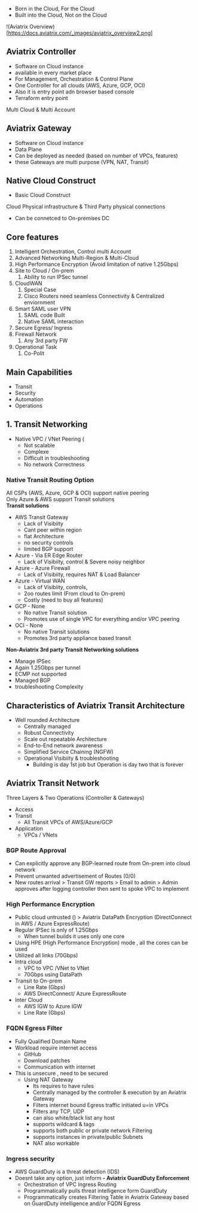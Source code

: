 

- Born in the Cloud, For the Cloud
- Built into the Cloud, Not on the Cloud

!(Aviatrix Overview)[https://docs.aviatrix.com/_images/aviatrix_overview2.png]

## Aviatrix Controller
- Software on Cloud instance
- available in every market place 
- For Management, Orchestration & Control Plane
- One Controller for all clouds (AWS, Azure, GCP, OCI)
- Also it is entry point adn browser based console
- Terraform entry point

Multi Cloud & Multi Account

## Aviatrix Gateway
- Software on Cloud instance
- Data Plane
- Can be deployed as needed (based on number of VPCs, features)
- these Gateways are multi purpose (VPN, NAT, Transit)


## Native Cloud Construct 
- Basic Cloud Construct


Cloud Physical infrastructure & Third Party physical connections

- Can be connetced to On-premises DC


## Core features
1. Intelligent Orchestration, Control multi Account
2. Advanced Networking Multi-Region & Multi-Cloud 
3. High Performance Encryption (Avoid limitation of native 1.25Gbps)
4. Site to Cloud / On-prem
   1. Ability to run IPSec tunnel
5. CloudWAN
   1. Special Case
   2. Cisco Routers need seamless Connectivity & Centralized enviornment
6. Smart SAML user VPN 
   1. SAML code Built
   2. Native SAML interaction
7. Secure Egress/ Ingress
8. Firewall Network
   1. Any 3rd party FW
9.  Operational Task
    1.  Co-Polit


## Main Capabilities
- Transit
- Security
- Automation
- Operations

## 1. Transit Networking
- Native VPC / VNet Peering (
  - Not scalable
  - Complexe
  - Difficult in troubleshooting
  - No network Correctness

### Native Transit Routing Option 
All CSPs (AWS, Azure, GCP & OCI) support native peering </br>
Only Azure & AWS support Transit solutions </br>
**Transit solutions** </br>

- AWS Transit Gateway 
  - Lack of Visibiity
  - Cant peer within region
  - flat Architecture
  - no security controls
  - limited BGP support
- Azure - Via ER Edge Router
  - Lack of Visibiity, control & Severe noisy neighbor
- Azure - Azure Firewall
  - Lack of Visibiity, requires NAT & Load Balancer
- Azure - Virtual WAN
  - Lack of Visibiity, controls,
  - 2oo routes limit (From cloud to On-prem) 
  - Costly (need to buy all features)
- GCP - None
  - No native Transit solution
  - Promotes use of single VPC for everything and/or VPC peering
- OCI - None  
  - No native Transit solutions
  - Promotes 3rd party appliance based transit 

**Non-Aviatrix 3rd party Transit Networking solutions**
- Manage IPSec
- Again 1.25Gbps per tunnel
- ECMP not supported
- Managed BGP
- troubleshooting Complexity

## Characteristics of Aviatrix Transit Architecture
- Well rounded Architecture
  - Centrally managed 
  - Robust Connectivity
  - Scale out repeatable Architecture
  - End-to-End network awareness
  - Simplified Service Chaining (NGFW)
  - Operational Visibiity & troubleshooting
    - Building is day 1st job but Operation is day two that is forever

## Aviatrix Transit Network
Three Layers & Two Operations (Controller & Gateways)
- Access
- Transit
  - All Transit VPCs of AWS/Azure/GCP
- Application
  - VPCs / VNets

### BGP Route Approval
- Can explicitly approve any BGP-learned route from On-prem into cloud network
- Prevent unwanted advertisement of Routes (0/0)
- New routes arrival > Transit GW reports > Email to admin > Admin approves after logging controller then sent to spoke VPC to implement

### High Performance Encryption
- Public cloud untrusted  () > Aviatrix DataPath Encryption (DirectConnect in AWS / Azure ExpressRoute)
- Regular IPSec is only of 1.25Gbps 
  - When tunnel builds it uses only one core 
- Using HPE (High Performance Encryption) mode , all the cores can be used
- Utilized all links (70Gbps)
- Intra cloud
  - VPC to VPC /VNet to VNet
  - 70Gbps using DataPath 
- Transit to On-prem
  - Line Rate (Gbps)
  - AWS DirectConnect/ Azure ExpressRoute
- Inter Cloud  
  - AWS IGW to Azure IGW
  - Line Rate (Gbps)

### FQDN Egress Filter
- Fully Qualified Domain Name
- Workload require internet access    
  - GitHub
  - Download patches
  - Communication with internet
- This is unsecure , need to be secured
  - Using NAT Gateway 
    - Its requires to have rules 
    - Centrally managed by the controller & execution by an Aviatrix Gateway
    - Filters internet bound Egress traffic initiated u=in VPCs
    - Filters any TCP, UDP 
    - can also white/black list any host 
    - supports wildcard & tags 
    - supports both public or private network Filtering
    - supports instances in private/public Subnets
    - NAT also workable


### Ingress security
- AWS GuardDuty is a threat detection (IDS)
- Doesnt take any option, just inform
**- Aviatrix GuardDuty Enforcement**
  - Orchestration of VPC Ingress Routing
  - Programmatically pulls threat intelligence form GuardDuty
  - Programmatically creates Filtering Table in Aviatrix Gateway based on GuardDuty intelligence and/or FQDN Egress



